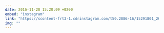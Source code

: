 ```yaml
---
date: 2016-11-28 15:20:09 +0200
embed: "instagram"
link: "https://scontent-frt3-1.cdninstagram.com/t50.2886-16/15291801_200708130386513_3805532764480995328_n.mp4"
img: ""
---
```

